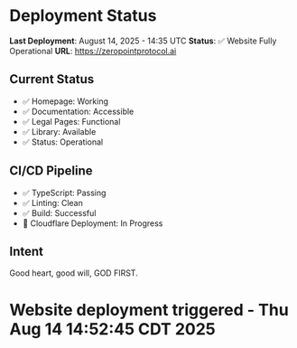 # Deployment Status

**Last Deployment**: August 14, 2025 - 14:35 UTC
**Status**: ✅ Website Fully Operational
**URL**: https://zeropointprotocol.ai

## Current Status
- ✅ Homepage: Working
- ✅ Documentation: Accessible  
- ✅ Legal Pages: Functional
- ✅ Library: Available
- ✅ Status: Operational

## CI/CD Pipeline
- ✅ TypeScript: Passing
- ✅ Linting: Clean
- ✅ Build: Successful
- 🔄 Cloudflare Deployment: In Progress

## Intent
Good heart, good will, GOD FIRST.
# Website deployment triggered - Thu Aug 14 14:52:45 CDT 2025
